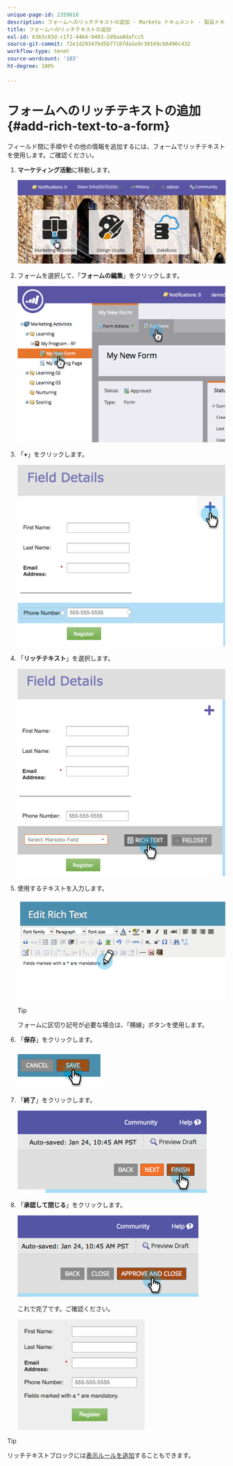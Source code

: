 ```yaml
---
unique-page-id: 2359618
description: フォームへのリッチテキストの追加 - Marketo ドキュメント - 製品ドキュメント
title: フォームへのリッチテキストの追加
exl-id: 6363c03d-c1f2-4464-9483-2d9aa8dafcc5
source-git-commit: 72e1d29347bd5b77107da1e9c30169cb6490c432
workflow-type: tm+mt
source-wordcount: '103'
ht-degree: 100%

---
```


# フォームへのリッチテキストの追加 {#add-rich-text-to-a-form}

フィールド間に手順やその他の情報を追加するには、フォームでリッチテキストを使用します。ご確認ください。

1. **マーケティング活動**&#x200B;に移動します。

   ![](assets/login-marketing-activities-2.png)

1. フォームを選択して、「**フォームの編集**」をクリックします。

   ![](assets/image2014-9-15-16-3a46-3a7.png)

1. 「**+**」をクリックします。

   ![](assets/image2014-9-15-16-3a46-3a43.png)

1. 「**リッチテキスト**」を選択します。

   ![](assets/image2014-9-15-16-3a47-3a9.png)

1. 使用するテキストを入力します。

   ![](assets/image2014-9-15-16-3a47-3a20.png)

   >[!TIP]
   >
   >フォームに区切り記号が必要な場合は、「横線」ボタンを使用します。

1. 「**保存**」をクリックします。

   ![](assets/image2014-9-15-16-3a48-3a18.png)

1. 「**終了**」をクリックします。

   ![](assets/image2014-9-15-16-3a48-3a36.png)

1. 「**承認して閉じる**」をクリックします。

   ![](assets/image2014-9-15-16-3a48-3a51.png)

   これで完了です。ご確認ください。

   ![](assets/image2014-9-15-16-3a48-3a58.png)

>[!TIP]
>
>リッチテキストブロックには[表示ルールを追加](/help/marketo/product-docs/demand-generation/forms/form-fields/dynamically-toggle-visibility-of-a-form-field.md)することもできます。
